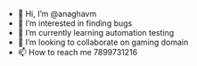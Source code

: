 - 👋 Hi, I’m @anaghavm
- 👀 I’m interested in finding bugs 
- 🌱 I’m currently learning automation testing
- 💞️ I’m looking to collaborate on gaming domain
- 📫 How to reach me 7899731216

<!---
anaghavm/anaghavm is a ✨ special ✨ repository because its `README.md` (this file) appears on your GitHub profile.
You can click the Preview link to take a look at your changes.
--->
